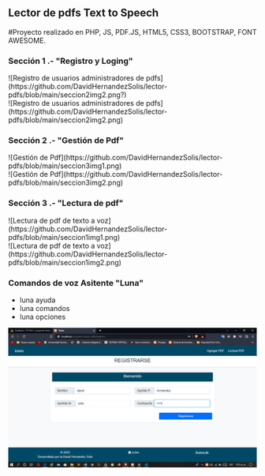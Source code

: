 <h2>Lector de pdfs Text to Speech </h2>

<p> #Proyecto realizado en PHP, JS, PDF.JS, HTML5, CSS3, BOOTSTRAP, FONT AWESOME. </p>

<h3>Sección 1 .- "Registro y Loging"</h3>
![Registro de usuarios administradores de pdfs]
(https://github.com/DavidHernandezSolis/lector-pdfs/blob/main/seccion2img2.png?)
<br>
![Registro de usuarios administradores de pdfs](https://github.com/DavidHernandezSolis/lector-pdfs/blob/main/seccion2img2.png)

<h3>Sección 2 .- "Gestión de Pdf"</h3>
![Gestión de Pdf](https://github.com/DavidHernandezSolis/lector-pdfs/blob/main/seccion3img1.png)
<br>
![Gestión de Pdf](https://github.com/DavidHernandezSolis/lector-pdfs/blob/main/seccion3img2.png)

<h3>Sección 3 .- "Lectura de pdf"</h3>
![Lectura de pdf de texto a voz](https://github.com/DavidHernandezSolis/lector-pdfs/blob/main/seccion1img1.png)
<br>
![Lectura de pdf de texto a voz](https://github.com/DavidHernandezSolis/lector-pdfs/blob/main/seccion1img2.png)

<h3>Comandos de voz Asitente "Luna"</h3>
<ul>
<li>
luna ayuda
</li>
<li>
luna comandos
</li>
<li>
luna opciones
</li>
</ul>


![Registro de usuarios administradores de pdfs](https://github.com/DavidHernandezSolis/lector-pdfs/blob/main/seccion2img2.png)